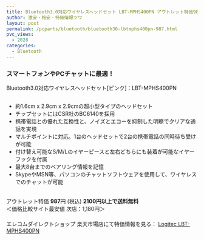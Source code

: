 ```yaml
---
title: Bluetooth3.0対応ワイヤレスヘッドセット LBT-MPHS400PN アウトレット特価987円！
author: 激安・格安・特価情報ツウ
layout: post
permalink: /pcparts/bluetooth/bluetooth30-lbtmphs400pn-987.html
pvc_views:
  - 2028
categories:
  - Bluetooth
---
```

### スマートフォンやPCチャットに最適！  
Bluetooth3.0対応ワイヤレスヘッドセット[ピンク]：LBT-MPHS400PN

<div class="img-bg2 img_L">
  <a href="http://hb.afl.rakuten.co.jp/hgc/03dad0a3.8366a82c.03dad0a4.f334497d/?pc=http%3a%2f%2fitem.rakuten.co.jp%2felecom%2f4992072051829%2f%3fscid%3daf_ich_link_img&#038;m=http%3a%2f%2fm.rakuten.co.jp%2felecom%2fi%2f10014476%2f" target="_blank"><img src="http://hbb.afl.rakuten.co.jp/hgb/?pc=http%3a%2f%2fthumbnail.image.rakuten.co.jp%2f%400_mall%2felecom%2fcabinet%2f200_13%2flbt-mphs400pn_img03.jpg%3f_ex%3d128x128&#038;m=http%3a%2f%2fthumbnail.image.rakuten.co.jp%2f%400_mall%2felecom%2fcabinet%2f200_13%2flbt-mphs400pn_img03.jpg" border="0" title="" alt="" /></a>
</div>

<!--more-->

  * 約1.6cm x 2.9cm x 2.9cmの超小型タイプのヘッドセット
  * チップセットにはCSR社のBC6140を採用
  * 携帯電話との優れた互換性と、ノイズとエコーを抑制した明瞭でクリアな通話を実現
  * マルチポイントに対応。1台のヘッドセットで2台の携帯電話の同時待ち受けが可能
  * 付け替え可能なS/M/Lのイヤーピースと左右どちらにも装着が可能なイヤーフックを付属
  * 最大8台までのベアリング情報を記憶
  * SkypeやMSN等、パソコンのチャットソフトウェアを使用して、ワイヤレスでのチャットが可能

<br clear="all" />アウトレット特価 <span class="tokka-price"><strong>987</strong></span>円 (税込) **2100円以上で送料無料**  
＜価格比較サイト最安値 次店：1,180円＞  
　　  
エレコムダイレクトショップ 楽天市場店にて特価情報を見る： <a href="http://hb.afl.rakuten.co.jp/hgc/03dad0a3.8366a82c.03dad0a4.f334497d/?pc=http%3a%2f%2fitem.rakuten.co.jp%2felecom%2f4992072051829%2f%3fscid%3daf_ich_link_img&#038;m=http%3a%2f%2fm.rakuten.co.jp%2felecom%2fi%2f10014476%2f" target="_blank"><span class="fs150p">Logitec LBT-MPHS400PN</span></a>